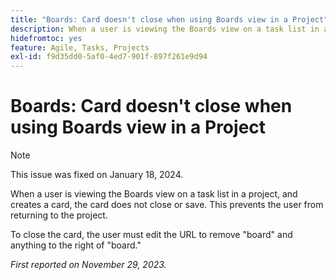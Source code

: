 ```yaml
---
title: "Boards: Card doesn't close when using Boards view in a Project"
description: When a user is viewing the Boards view on a task list in a project, and creates a card, the card does not close or save. This prevents the user from returning to the project.
hidefromtoc: yes
feature: Agile, Tasks, Projects
exl-id: f9d35dd0-5af0-4ed7-901f-897f261e9d94
---
```

# Boards: Card doesn't close when using Boards view in a Project

>[!NOTE]
>
>This issue was fixed on January 18, 2024.

When a user is viewing the Boards view on a task list in a project, and creates a card, the card does not close or save. This prevents the user from returning to the project.

To close the card, the user must edit the URL to remove "board" and anything to the right of "board."

_First reported on November 29, 2023._
